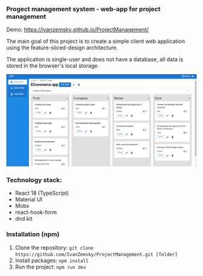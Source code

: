 ### Progect management system - web-app for project management

Demo: https://ivanzemsky.github.io/ProjectManagement/

The main goal of this project is to create a simple client web application using the feature-sliced-design architecture.

The application is single-user and does not have a database, all data is stored in the browser's local storage.

<picture>
 <img alt="Screenshot of page &quot;Project&quot;" src="./readme_img.JPG">
</picture>

### Technology stack:
+ React 18 (TypeScript)
+ Material UI
+ Mobx
+ react-hook-form
+ dnd kit

### Installation (npm)
1. Clone the repository:
```git clone https://github.com/IvanZemsky/ProjectManagement.git [folder]```
2. Install packages:
```npm install ```
3. Run the project:
```npm run dev```